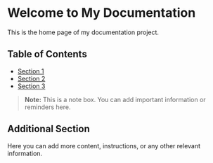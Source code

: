 # Welcome to My Documentation

This is the home page of my documentation project.

## Table of Contents

- [Section 1](section1.md)
- [Section 2](section2.md)
- [Section 3](section3.md)

> **Note:** This is a note box. You can add important information or reminders here.

## Additional Section

Here you can add more content, instructions, or any other relevant information.
